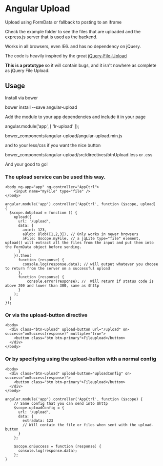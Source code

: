 # Angular Upload
Upload using FormData or fallback to posting to an iframe

Check the example folder to see the files that are uploaded and the express.js server that is used as the backend.

Works in all browsers, even IE6. and has no dependency on jQuery.

The code is heavily inspired by the great [jQuery-File-Upload](https://github.com/blueimp/jQuery-File-Upload)


**This is a prototype** so it will contain bugs, and it isn't nowhere as complete as jQuery File Upload.

## Usage
Install via bower

  bower install --save angular-upload

Add the module to your app dependencies and include it in your page

  angular.module('app', [
    'lr-upload'
  ]);

  bower_components/angular-upload/angular-upload.min.js

and to your less/css if you want the nice button

  bower_components/angular-upload/src/directives/btnUpload.less or .css

And your good to go!

### The upload service can be used this way.

    <body ng-app="app" ng-controller="AppCtrl">
        <input name="myFile" type="file" />
    </body>

    angular.module('app').controller('AppCtrl', function ($scope, upload) {
      $scope.doUpload = function () {
        upload({
          url: '/upload',
          data: {
            anint: 123,
            aBlob: Blob([1,2,3]), // Only works in newer browsers
            aFile: $scope.myFile, // a jqLite type="file" element, upload() will extract all the files from the input and put them into the FormData object before sending.
          }
        }).then(
          function (response) {
            console.log(response.data); // will output whatever you choose to return from the server on a successful upload
          },
          function (response) {
              console.error(response); //  Will return if status code is above 200 and lower than 300, same as $http
          }
        );
      }
    });


### Or via the upload-button directive

    <body>
      <div class="btn-upload" upload-button url="/upload" on-success="onSuccess(response)" multiple="true">
        <button class="btn btn-primary">Fileupload</button>
      </div>
    </body>

### Or by specifying using the upload-button with a normal config

    <body>
      <div class="btn-upload" upload-button="uploadConfig" on-success="onSuccess(response)">
        <button class="btn btn-primary">Fileupload</button>
      </div>
    </body>

    angular.module('app').controller('AppCtrl', function ($scope) {
        // Same config that you can send into $http
        $scope.uploadConfig = {
          url: '/upload',
          data: {
            extradata: 123
            // Will contain the file or files when sent with the upload-button
          }
        };

        $scope.onSuccess = function (response) {
          console.log(response.data);
        };
    }
